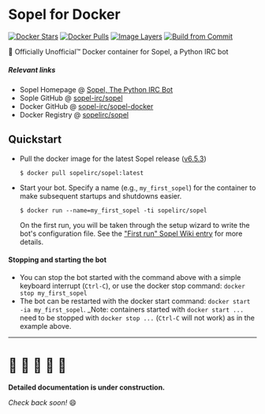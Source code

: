 # Sopel for Docker
[![Docker Stars](https://img.shields.io/docker/stars/sopelirc/sopel.svg)](https://hub.docker.com/r/sopelirc/sopel)
[![Docker Pulls](https://img.shields.io/docker/pulls/sopelirc/sopel.svg)](https://hub.docker.com/r/sopelirc/sopel)
[![Image Layers](https://images.microbadger.com/badges/image/sopelirc/sopel.svg)](https://microbadger.com/images/sopelirc/sopel)
[![Build from Commit](https://images.microbadger.com/badges/commit/sopelirc/sopel.svg)](https://microbadger.com/images/sopelirc/sopel)

:whale: Officially Unofficial™ Docker container for Sopel, a Python IRC bot

##### Relevant links
* Sopel Homepage @ [Sopel, The Python IRC Bot](https://sopel.chat)
* Sople GitHub @ [sopel-irc/sopel](https://github.com/sopel-irc/sopel)
* Docker GitHub @ [sopel-irc/sopel-docker](https://github.com/sopel-irl/sopel-docker)
* Docker Registry @ [sopelirc/sopel](https://hub.docker.com/r/sopel-irc/sopel)

## Quickstart

* Pull the docker image for the latest Sopel release ([v6.5.3]([https://github.com/sopel-irc/sopel/releases/tag/v6.5.3))

      $ docker pull sopelirc/sopel:latest 

* Start your bot. Specify a name (e.g., `my_first_sopel`) for the container to make subsequent startups
and shutdowns easier.

      $ docker run --name=my_first_sopel -ti sopelirc/sopel

    On the first run, you will be taken through the setup wizard to write the bot's
    configuration file. See the ["First run" Sopel Wiki entry](https://github.com/sopel-irc/sopel/wiki/Sopel-tutorial,-Part-1#first-run) for more details.

#### Stopping and starting the bot
* You can stop the bot started with the command above with a simple keyboard
interrupt (`Ctrl-C`), or use the docker stop command: `docker stop my_first_sopel`
* The bot can be restarted with the docker start command: `docker start -ia my_first_sopel`. _Note: containers started with `docker start ...` need to be
stopped with `docker stop ...` (`Ctrl-C` will not work) as in the example above.
-----
# :construction: :construction: :construction: :construction: :construction: </h2>
**Detailed documentation is under construction.** 

_Check back soon!_ :smile: